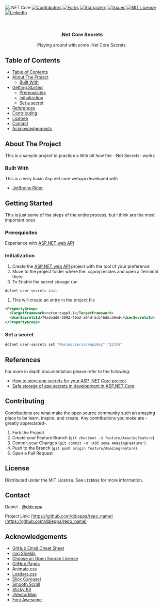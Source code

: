 ﻿
![.NET Core](https://github.com/ddieppa/TestSecrets/workflows/.NET%20Core/badge.svg?branch=main)
[![Contributors][contributors-shield]][contributors-url]
[![Forks][forks-shield]][forks-url]
[![Stargazers][stars-shield]][stars-url]
[![Issues][issues-shield]][issues-url]
[![MIT License][license-shield]][license-url]
[![LinkedIn][linkedin-shield]][linkedin-url]

<!-- PROJECT LOGO -->
<br />
<p align="center">
  
  <h3 align="center">.Net Core Secrets</h3>

  <p align="center">
    Playing around with some .Net Core Secrets
  </p>
</p>

<!-- TABLE OF CONTENTS -->
## Table of Contents

- [Table of Contents](#table-of-contents)
- [About The Project](#about-the-project)
  - [Built With](#built-with)
- [Getting Started](#getting-started)
  - [Prerequisites](#prerequisites)
  - [Initialization](#initialization)
  - [Set a secret](#set-a-secret)
- [References](#references)
- [Contributing](#contributing)
- [License](#license)
- [Contact](#contact)
- [Acknowledgements](#acknowledgements)

<!-- ABOUT THE PROJECT -->
## About The Project

<!-- [![Product Name Screen Shot][product-screenshot]](https://example.com) -->

This is a sample project to practice a little bit how the -.Net Secrets- works

### Built With

This is a very basic Asp.net core webapi developed with

- [JetBrains Rider]

<!-- GETTING STARTED -->
## Getting Started

This is just some of the steps of the entire process, but I think are the most important ones

### Prerequisites

Experience with [ASP.NET web API]

### Initialization

1. Create the [ASP.NET web API] project with the tool of your preference
2. Move to the project folder where the _.csproj_ resides and open a Terminal there
3. To Enable the secret storage run

```sh
dotnet user-secrets init
```

1. This will create an entry in the project file

```xml
<PropertyGroup>
  <TargetFramework>netcoreapp3.1</TargetFramework>
  <UserSecretsId>79a3edd0-2092-40a2-a04d-dcb46d5ca9ed</UserSecretsId>
</PropertyGroup>
```

### Set a secret

```sh
dotnet user-secrets set "Movies:ServiceApiKey" "12345"
```

<!-- USAGE EXAMPLES -->
## References

For more in depth documentation please refer to the following:

- [How to store app secrets for your ASP .NET Core project](https://dev.to/dotnet/how-to-store-app-secrets-for-your-asp-net-core-project-2j5b)
- [Safe storage of app secrets in development in ASP.NET Core](https://docs.microsoft.com/en-us/aspnet/core/security/app-secrets?view=aspnetcore-3.1&tabs=windows)

<!-- CONTRIBUTING -->
## Contributing

Contributions are what make the open source community such an amazing place to be learn, inspire, and create. Any contributions you make are -greatly appreciated-.

1. Fork the Project
2. Create your Feature Branch (`git checkout -b feature/AmazingFeature`)
3. Commit your Changes (`git commit -m 'Add some AmazingFeature'`)
4. Push to the Branch (`git push origin feature/AmazingFeature`)
5. Open a Pull Request

<!-- LICENSE -->
## License

Distributed under the MIT License. See `LICENSE` for more information.

<!-- CONTACT -->
## Contact

Daniel - [@ddieppa](https://twitter.com/ddieppa)

Project Link: [https://github.com/ddieppa/repo_name](https://github.com/ddieppa/repo_name)

<!-- ACKNOWLEDGEMENTS -->
## Acknowledgements

- [GitHub Emoji Cheat Sheet](https://www.webpagefx.com/tools/emoji-cheat-sheet)
- [Img Shields](https://shields.io)
- [Choose an Open Source License](https://choosealicense.com)
- [GitHub Pages](https://pages.github.com)
- [Animate.css](https://daneden.github.io/animate.css)
- [Loaders.css](https://connoratherton.com/loaders)
- [Slick Carousel](https://kenwheeler.github.io/slick)
- [Smooth Scroll](https://github.com/cferdinandi/smooth-scroll)
- [Sticky Kit](http://leafo.net/sticky-kit)
- [JVectorMap](http://jvectormap.com)
- [Font Awesome](https://fontawesome.com)

<!-- MARKDOWN LINKS & IMAGES -->
<!-- https://www.markdownguide.org/basic-syntax/#reference-style-links -->
[contributors-shield]: https://img.shields.io/github/contributors/ddieppa/TestSecrets.svg?style=flat-square
[contributors-url]: https://github.com/ddieppa/TestSecrets/graphs/contributors
[forks-shield]: https://img.shields.io/github/forks/ddieppa/TestSecrets.svg?style=flat-square
[forks-url]: https://github.com/ddieppa/TestSecrets/network/members
[stars-shield]: https://img.shields.io/github/stars/ddieppa/TestSecrets.svg?style=flat-square
[stars-url]: https://github.com/ddieppa/TestSecrets/stargazers
[issues-shield]: https://img.shields.io/github/issues/ddieppa/TestSecrets.svg?style=flat-square
[issues-url]: https://github.com/ddieppa/TestSecrets/issues
[license-shield]: https://img.shields.io/github/license/ddieppa/TestSecrets.svg?style=flat-square
[license-url]: https://github.com/ddieppa/TestSecrets/blob/master/LICENSE.txt
[linkedin-shield]: https://img.shields.io/badge/-LinkedIn-black.svg?style=flat-square&logo=linkedin&colorB=555
[linkedin-url]: https://linkedin.com/in/ddieppa
[product-screenshot]: images/screenshot.png

[JetBrains Rider]: https://www.jetbrains.com/rider/
[Visual Studio Community]: https://visualstudio.microsoft.com/vs/community/
[ASP.NET web API]: https://docs.microsoft.com/en-us/aspnet/core/?view=aspnetcore-3.1